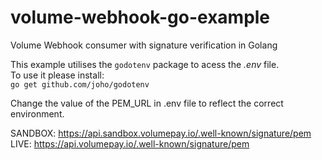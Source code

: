 # volume-webhook-go-example
Volume Webhook consumer with signature verification in Golang

This example utilises the ```godotenv``` package to acess the *.env* file.   
To use it please install:   
```go get github.com/joho/godotenv```

Change the value of the PEM_URL in .env file to reflect the correct environment.   

SANDBOX: https://api.sandbox.volumepay.io/.well-known/signature/pem   
LIVE: https://api.volumepay.io/.well-known/signature/pem